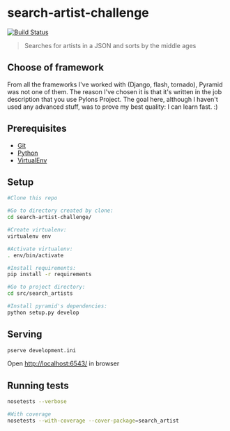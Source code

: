# search-artist-challenge
[![Build Status](https://travis-ci.org/otaviosoares/search-artist-challenge.svg?branch=master)](https://travis-ci.org/otaviosoares/search-artist-challenge)
> Searches for artists in a JSON and sorts by the middle ages

## Choose of framework

From all the frameworks I've worked with (Django, flash, tornado), Pyramid was not one of them. The reason I've chosen it is that it's written in the job description that you use Pylons Project. The goal here, although I haven't used any advanced stuff, was to prove my best quality: I can learn fast. :)

## Prerequisites

- [Git](https://git-scm.com/)
- [Python](https://www.python.org/)
- [VirtualEnv](https://github.com/pypa/virtualenv)

## Setup

```bash
#Clone this repo

#Go to directory created by clone:
cd search-artist-challenge/

#Create virtualenv:
virtualenv env

#Activate virtualenv:
. env/bin/activate

#Install requirements:
pip install -r requirements

#Go to project directory:
cd src/search_artists

#Install pyramid's dependencies:
python setup.py develop
```

## Serving
```bash
pserve development.ini
```

Open [http://localhost:6543/](http://localhost:6543/) in browser


## Running tests
```bash
nosetests --verbose

#With coverage
nosetests --with-coverage --cover-package=search_artist
```
